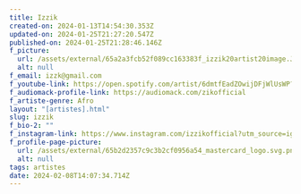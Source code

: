 ```yaml
---
title: Izzik
created-on: 2024-01-13T14:54:30.353Z
updated-on: 2024-01-25T21:27:20.547Z
published-on: 2024-01-25T21:28:46.146Z
f_picture:
  url: /assets/external/65a2a3fcb52f089cc163383f_izzik20artist20image.JPG
  alt: null
f_email: izzk@gmail.com
f_youtube-link: https://open.spotify.com/artist/6dmtfEadZOwijDFjWlUsWP?si=x416PkbWQKCrnyn2gRNEWQ
f_audiomack-profile-link: https://audiomack.com/zikofficial
f_artiste-genre: Afro
layout: "[artistes].html"
slug: izzik
f_bio-2: ""
f_instagram-link: https://www.instagram.com/izzikofficial?utm_source=ig_web_button_share_sheet&igsh=ZDNlZDc0MzIxNw==
f_profile-page-picture:
  url: /assets/external/65b2d2357c9c3b2cf0956a54_mastercard_logo.svg.png
  alt: null
tags: artistes
date: 2024-02-08T14:07:34.714Z
---
```

